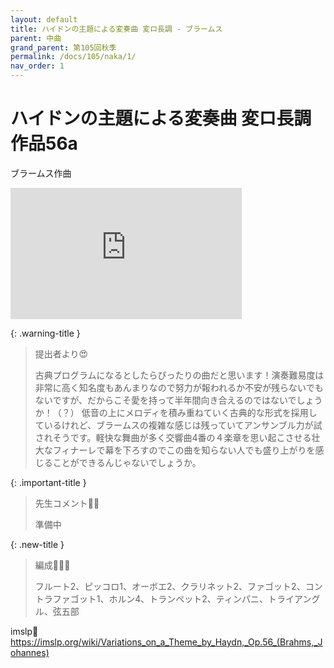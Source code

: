 ```yaml
---
layout: default
title: ハイドンの主題による変奏曲 変ロ長調 - ブラームス
parent: 中曲
grand_parent: 第105回秋季
permalink: /docs/105/naka/1/
nav_order: 1
---
```


# ハイドンの主題による変奏曲 変ロ長調 作品56a

ブラームス作曲

<iframe width="370" height="210" src="https://www.youtube.com/embed/wcobxmwCTys?si=T_8KBvzFDkwGyo-3" title="YouTube video player" frameborder="0" allow="accelerometer; autoplay; clipboard-write; encrypted-media; gyroscope; picture-in-picture; web-share" referrerpolicy="strict-origin-when-cross-origin" allowfullscreen></iframe>

{: .warning-title }
> 提出者より😍
>
> 古典プログラムになるとしたらぴったりの曲だと思います！演奏難易度は非常に高く知名度もあんまりなので努力が報われるか不安が残らないでもないですが、だからこそ愛を持って半年間向き合えるのではないでしょうか！（？）
低音の上にメロディを積み重ねていく古典的な形式を採用しているけれど、ブラームスの複雑な感じは残っていてアンサンブル力が試されそうです。軽快な舞曲が多く交響曲4番の４楽章を思い起こさせる壮大なフィナーレで幕を下ろすのでこの曲を知らない人でも盛り上がりを感じることができるんじゃないでしょうか。

{: .important-title }
> 先生コメント🤵‍♂️
>
> 準備中

{: .new-title }
> 編成🎻🎺🥁
>
> フルート2、ピッコロ1、オーボエ2、クラリネット2、ファゴット2、コントラファゴット1、ホルン4、トランペット2、ティンパニ、トライアングル、弦五部

imslp🎼
<a href="https://imslp.org/wiki/Variations_on_a_Theme_by_Haydn,_Op.56_(Brahms,_Johannes)">https://imslp.org/wiki/Variations_on_a_Theme_by_Haydn,_Op.56_(Brahms,_Johannes)</a>